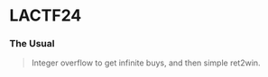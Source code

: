 LACTF24
=======

<h3> The Usual </h3>

> Integer overflow to get infinite buys, and then simple ret2win.

